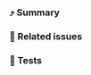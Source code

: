 <!--
Thank you for your pull request!

Before going any further, please review the [guidelines for contributing](../CONTRIBUTING.md) to this repository.

- Make sure that you give your pull request a meaningful title (*e.g.* `Enable foobar integration` rather than `515 foobar`)
- Make sure that you are targeting the **develop branch**
- If this pull request is not ready to merge yet, please add `WIP:` to the beginning of the name as well as marking it as a **draft** pull request
- Make sure that your branch is up-to-date with the **develop branch** (you probably started your branch from develop but it may have changed since then)
- There is **no need** to use GitHub labels for pull requests. The issue(s) which this pull request is closing should have the appropriate labels.
- Make sure that you have checked the formatting of any Powershell that you've added. You can do this with `./tests/AutoFormat_Powershell.ps1 -TargetPath <path to file or directory>`.

:tada: Thank you!
-->

### :arrow_heading_up: Summary

<!--
Please explain what your pull request does here.
You might (optionally) want to include screenshots here.
-->

### :closed_umbrella: Related issues

<!--
If your pull request will close any open issues (hopefully it will!) then add `Closes #<issue number>` here.
-->

### :microscope: Tests

<!--
- Document any manual tests that you have carried out (*e.g.* deploying a new SHM and/or SRE) and confirm which commit you did this with
- Note that automated tests will be run as part of the CI process and will block this PR until they pass.
- Additionally, a successful code review may be required before this PR can be merged.
-->
